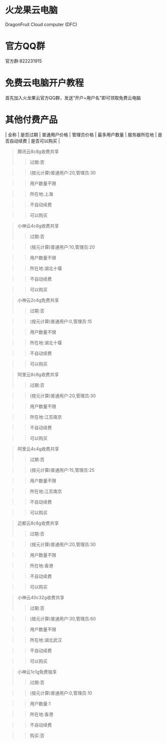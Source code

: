 # 火龙果云电脑 
DragonFruit Cloud computer (DFC)
# 官方QQ群
官方群:822231915
# 免费云电脑开户教程
首先加入火龙果云官方QQ群，发送“开户+用户名”即可领取免费云电脑
# 其他付费产品
| 全称  | 是否过期  | 普通用户价格  | 管理员价格  | 最多用户数量  | 服务器所在地  | 是否自动续费  | 是否可以购买  |
>腾讯云8c8g收费共享
>>过期:否 

>>(按元计算)普通用户:20,管理员:30 

>>用户数量不限 

>>所在地:上海 

>>不自动续费 

>>可以购买 

>小神云4c8g收费共享
>>过期:否 

>>(按元计算)普通用户:10,管理员:20

>>用户数量不限 

>>所在地:湖北十堰

>>不自动续费 

>>可以购买

>小神云2c4g免费共享
>>过期:否 

>>(按元计算)普通用户:0,管理员:15 

>>用户数量不限 

>>所在地:湖北十堰

>>不自动续费 

>>可以购买

>阿里云8c8g收费共享
>>过期:否 

>>(按元计算)普通用户:20,管理员:30 

>>用户数量不限 

>>所在地:江苏南京

>>不自动续费 

>>可以购买

>阿里云4c4g收费共享
>>过期:否 

>>(按元计算)普通用户:15,管理员:25 

>>用户数量不限 

>>所在地:江苏南京

>>不自动续费 

>>可以购买

>迈都云8c8g收费共享
>>过期:否 

>>(按元计算)普通用户:20,管理员:30 

>>用户数量不限 

>>所在地:香港

>>不自动续费 

>>可以购买

>小神云40c32g收费共享
>>过期:否 

>>(按元计算)普通用户:30,管理员:60 

>>用户数量不限 

>>所在地:湖北武汉

>>不自动续费 

>>可以购买

>小神云1c1g免费独享
>>过期:否 

>>(按元计算)普通用户:0,管理员:10

>>用户数量:1

>>所在地:香港

>>不自动续费 

>>购买:否
